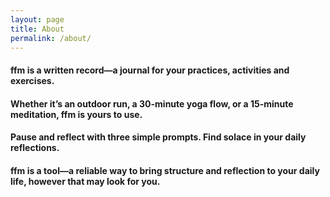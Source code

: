 ```yaml
---
layout: page
title: About
permalink: /about/
---
```


#### ffm is a written record—a journal for your practices, activities and exercises.

#### Whether it’s an outdoor run, a 30-minute yoga flow, or a 15-minute meditation, ffm is yours to use.

#### Pause and reflect with three simple prompts. Find solace in your daily reflections.

#### ffm is a tool—a reliable way to bring structure and reflection to your daily life, however that may look for you.
